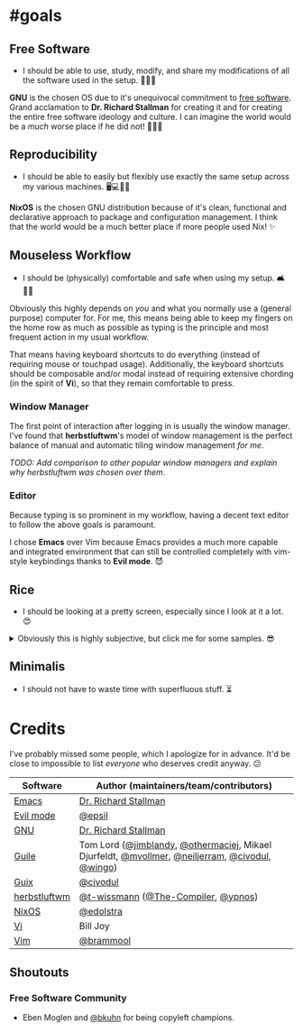 <!-- vim: syntax=off
-->
# #goals

## Free Software

- I should be able to use, study, modify, and share my modifications of all the
  software used in the setup. 🙈🙉🙊

**GNU** is the chosen OS due to it's unequivocal commitment to [free
software][free-sw]. Grand acclamation to **Dr. Richard Stallman** for creating
it and for creating the entire free software ideology and culture. I can
imagine the world would be a *much* worse place if he did not! 👏👏👏

[free-sw]: https://www.gnu.org/philosophy/free-sw.en.html

## Reproducibility

- I should be able to easily but flexibly use exactly the same setup across my
  various machines. 🖥️💻👩‍💻

**NixOS** is the chosen GNU distribution because of it's clean, functional and
declarative approach to package and configuration management. I think that the
world would be a much better place if more people used Nix! ✨

## Mouseless Workflow

- I should be (physically) comfortable and safe when using my setup. 🛋️💆‍♀️

Obviously this highly depends on *you* and what you normally use a (general
purpose) computer for. For me, this means being able to keep my fingers on the
home row as much as possible as typing is the principle and most frequent
action in my usual workflow.

That means having keyboard shortcuts to do everything (instead of requiring
mouse or touchpad usage). Additionally, the keyboard shortcuts should be
composable and/or modal instead of requiring extensive chording (in the spirit
of **Vi**), so that they remain comfortable to press.

### Window Manager

The first point of interaction after logging in is usually the window manager.
I've found that **herbstluftwm**'s model of window management is the perfect
balance of manual and automatic tiling window management *for me*.

*TODO: Add comparison to other popular window managers and explain why
herbstluftwm was chosen over them.*

### Editor

Because typing is so prominent in my workflow, having a decent text editor to
follow the above goals is paramount.

I chose **Emacs** over Vim because Emacs provides a much more capable and
integrated environment that can still be controlled completely with vim-style
keybindings thanks to **Evil mode**. 😈

## Rice

- I should be looking at a pretty screen, especially since I look at it a lot.
  😍

<details>
  <summary>Obviously this is highly subjective, but click me for some samples.
  😎</summary>

  *TODO: Add screenshots here.*
</details>

## Minimalis

- I should not have to waste time with superfluous stuff. ⏳

# Credits

I've probably missed some people, which I apologize for in advance. It'd be
close to impossible to list *everyone* who deserves credit anyway. 😕

Software       | Author (maintainers/team/contributors)
--------       | --------------------------------------
[Emacs]        | [Dr. Richard Stallman][rms]
[Evil mode]    | [@epsil]
[GNU]          | [Dr. Richard Stallman][rms]
[Guile]        | Tom Lord ([@jimblandy], [@othermaciej], Mikael Djurfeldt, [@mvollmer], [@neiljerram], [@civodul], [@wingo])
[Guix]         | [@civodul]
[herbstluftwm] | [@t-wissmann] ([@The-Compiler], [@ypnos])
[NixOS]        | [@edolstra]
[Vi]           | Bill Joy
[Vim]          | [@brammool]

[@brammool]:     https://github.com/brammool
[@civodul]:      https://github.com/civodul
[@edolstra]:     https://github.com/edolstra
[@epsil]:        https://github.com/epsil
[@jimblandy]:    https://github.com/jimblandy
[@mvollmer]:     https://github.com/mvollmer
[@neiljerram]:   https://github.com/neiljerram
[@othermaciej]:  https://github.com/othermaciej
[@t-wissmann]:   https://github.com/t-wissmann
[@The-Compiler]: https://github.com/The-Compiler
[@wingo]:        https://github.com/wingo
[@ypnos]:        https://github.com/ypnos
[Emacs]:         https://www.gnu.org/software/emacs
[Evil Mode]:     https://github.com/emacs-evil/evil
[GNU]:           https://www.gnu.org/gnu/gnu.en.html
[Guile]:         https://www.gnu.org/software/guile/
[Guix]:          https://www.gnu.org/software/guix/
[herbstluftwm]:  http://www.herbstluftwm.org
[NixOS]:         https://nixos.org
[rms]:           https://stallman.org/
[Vi]:            https://en.wikipedia.org/wiki/Vi
[Vim]:           http://www.vim.org/

## Shoutouts

### Free Software Community

- Eben Moglen and [@bkuhn] for being copyleft champions.

[@bkuhn]: https://github.com/bkuhn
